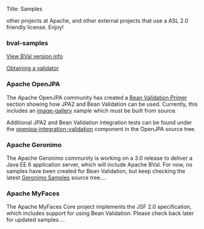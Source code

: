 Title: Samples

other projects at Apache, and other external projects that use a ASL 2.0
friendly license. Enjoy!

<a name="Samples-bval-samples"></a>
### bval-samples

[View BVal version info](/version-info.html)

[Obtaining a validator](/obtaining-a-validator.html)

<a name="Samples-ApacheOpenJPA"></a>
### Apache OpenJPA

The Apache OpenJPA community has created a [Bean Validation Primer](http://openjpa.apache.org/bean-validation-primer.html)
section showing how JPA2 and Bean Validation can be used.  Currently, this
includes an [image-gallery](http://svn.apache.org/repos/asf/openjpa/trunk/openjpa-examples/image-gallery/)
sample which must be built from source.

Additional JPA2 and Bean Validation integration tests can be found under
the [openjpa-integration-validation](http://svn.apache.org/repos/asf/openjpa/trunk/openjpa-integration/validation/)
 component in the OpenJPA source tree.

<a name="Samples-ApacheGeronimo"></a>
### Apache Geronimo

The Apache Geronimo community is working on a 3.0 release to deliver a Java
EE 6 application server, which will include Apache BVal.  For now, no
samples have been created for Bean Validation, but keep checking the latest [Geronimo Samples](http://svn.apache.org/repos/asf/geronimo/samples/trunk/samples/)
 source tree....

<a name="Samples-ApacheMyFaces"></a>
### Apache MyFaces

The Apache MyFaces Core project implements the JSF 2.0 specification, which
includes support for using Bean Validation.  Please check back later for
updated samples....
